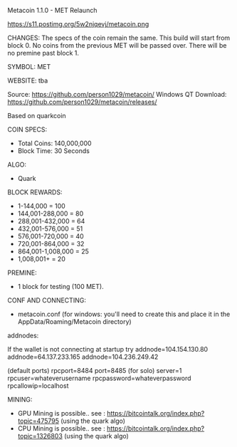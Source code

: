Metacoin 1.1.0 - MET Relaunch

https://s11.postimg.org/5w2njqevj/metacoin.png

CHANGES:
The specs of the coin remain the same.
This build will start from block 0.
No coins from the previous MET will be passed over.
There will be no premine past block 1.

SYMBOL: MET

WEBSITE: tba

Source: https://github.com/person1029/metacoin/
Windows QT Download: https://github.com/person1029/metacoin/releases/

Based on quarkcoin

COIN SPECS:
- Total Coins: 140,000,000
- Block Time: 30 Seconds

ALGO:
- Quark

BLOCK REWARDS:

- 1-144,000 = 100
- 144,001-288,000 = 80
- 288,001-432,000 = 64
- 432,001-576,000 = 51
- 576,001-720,000 = 40
- 720,001-864,000 = 32
- 864,001-1,008,000 = 25
- 1,008,001+ = 20

PREMINE:
- 1 block for testing (100 MET).

CONF AND CONNECTING:
- metacoin.conf (for windows: you'll need to create this and place it in the AppData/Roaming/Metacoin directory)

addnodes:

If the wallet is not connecting at startup try
addnode=104.154.130.80
addnode=64.137.233.165
addnode=104.236.249.42

 (default ports)
rpcport=8484
port=8485
 (for solo)
server=1
rpcuser=whateverusername
rpcpassword=whateverpassword
rpcallowip=localhost

MINING:
- GPU Mining is possible.. see : https://bitcointalk.org/index.php?topic=475795 (using the quark algo)
- CPU Mining is possible.. see : https://bitcointalk.org/index.php?topic=1326803 (using the quark algo)
